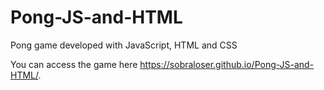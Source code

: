 # Pong-JS-and-HTML
Pong game developed with JavaScript, HTML and CSS

You can access the game here  https://sobraloser.github.io/Pong-JS-and-HTML/.

